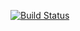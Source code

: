 [![Build Status](https://travis-ci.org/Marx02/travisGettingStarted.svg?branch=master)](https://travis-ci.org/Marx02/travisGettingStarted)
